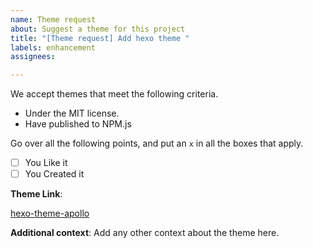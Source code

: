 ```yaml
---
name: Theme request
about: Suggest a theme for this project
title: "[Theme request] Add hexo theme "
labels: enhancement
assignees: 

---
```


We accept themes that meet the following criteria. 

- Under the MIT license.
- Have published to NPM.js

 Go over all the following points, and put an `x` in all the boxes that apply.

- [ ] You Like it
- [ ] You Created it

**Theme Link**: 

<!--Replace this: -->
[hexo-theme-apollo](https://github.com/pinggod/hexo-theme-apollo)

**Additional context**: Add any other context about the theme here.
